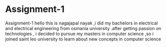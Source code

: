 # Assignment-1
Assignment-1
hello
this is nagajapal nayak ,i did my bachelors in electrical and electrical engineering from osmania university .after getting passion on technologies ,
i decided to pursue my masters in computer science ,so i joined saint leo university to learn about new concepts in computer science 
